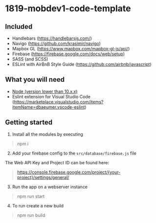 # 1819-mobdev1-code-template

## Included
* Handlebars (https://handlebarsjs.com/)
* Navigo (https://github.com/krasimir/navigo)
* Mapbox GL (https://www.mapbox.com/mapbox-gl-js/api/)
* Firebase (https://firebase.google.com/docs/web/setup)
* SASS (and SCSS)
* ESLint with AirBnB Style Guide (https://github.com/airbnb/javascript) 

## What you will need

* [Node (version lower than 10.x.x)](https://nodejs.org/en/download/releases/)
* Eslint extension for Visual Studio Code (https://marketplace.visualstudio.com/items?itemName=dbaeumer.vscode-eslint)

## Getting started
1. Install all the modules by executing
>  npm i

2. Add your firebase config to the `src/database/firebase.js` file

The Web API Key and Project ID can be found here:
> https://console.firebase.google.com/project/{your-project}/settings/general/

3. Run the app on a webserver instance
> npm run start

4. To run create a new build
> npm run build